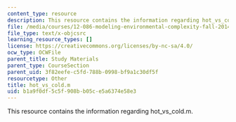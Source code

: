 ```yaml
---
content_type: resource
description: This resource contains the information regarding hot_vs_cold.m.
file: /media/courses/12-086-modeling-environmental-complexity-fall-2014/b1a9f0df5c5f908bb05ce5a6374e58e3_hot_vs_cold.m
file_type: text/x-objcsrc
learning_resource_types: []
license: https://creativecommons.org/licenses/by-nc-sa/4.0/
ocw_type: OCWFile
parent_title: Study Materials
parent_type: CourseSection
parent_uid: 3f82eefe-c5fd-788b-0998-bf9a1c30df5f
resourcetype: Other
title: hot_vs_cold.m
uid: b1a9f0df-5c5f-908b-b05c-e5a6374e58e3
---
```

This resource contains the information regarding hot_vs_cold.m.